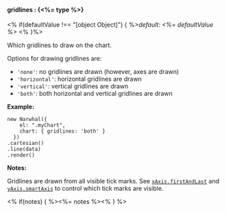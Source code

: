 #### **gridlines** : {<%= type %>}

<% if(defaultValue !== "[object Object]") { %>*default: <%= defaultValue %>* <% }%>

Which gridlines to draw on the chart. 

Options for drawing gridlines are:

* `'none'`: no gridlines are drawn (however, axes are drawn)
* `'horizontal'`: horizontal gridlines are drawn
* `'vertical'`: vertical gridlines are drawn
* `'both'`: both horizontal and vertical gridlines are drawn

**Example:**

	new Narwhal({
	    el: ".myChart",
	    chart: { gridlines: 'both' }
	  })
	.cartesian()
	.line(data)
	.render()

**Notes:**

Gridlines are drawn from all visible tick marks. See [`xAxis.firstAndLast`]() and [`yAxis.smartAxis`]() to control which tick marks are visible.

<% if(notes) { %><%= notes %><% } %>

